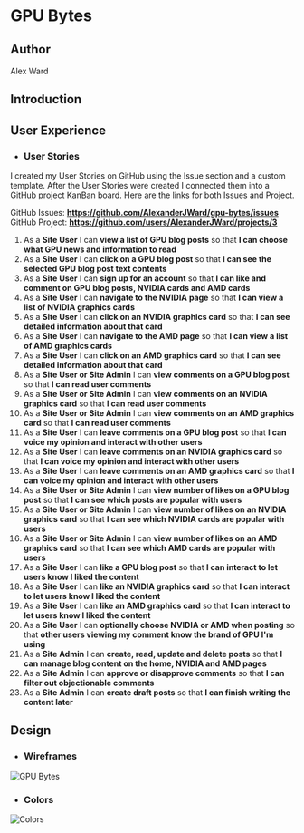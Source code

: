 # GPU Bytes

## Author
Alex Ward

## Introduction

## User Experience

* ### User Stories
I created my User Stories on GitHub using the Issue section and a custom template. After the User Stories were created I connected them into a GitHub project KanBan board. Here are the links for both Issues and Project.

GitHub Issues: __https://github.com/AlexanderJWard/gpu-bytes/issues__ \
GitHub Project: __https://github.com/users/AlexanderJWard/projects/3__

1. As a **Site User** I can **view a list of GPU blog posts** so that **I can choose what GPU news and information to read**
2. As a **Site User** I can **click on a GPU blog post** so that **I can see the selected GPU blog post text contents**
3. As a **Site User** I can **sign up for an account** so that **I can like and comment on GPU blog posts, NVIDIA cards and AMD cards**
4. As a **Site User** I can **navigate to the NVIDIA page** so that **I can view a list of NVIDIA graphics cards**
5. As a **Site User** I can **click on an NVIDIA graphics card** so that **I can see detailed information about that card**
6. As a **Site User** I can **navigate to the AMD page** so that **I can view a list of AMD graphics cards**
7. As a **Site User** I can **click on an AMD graphics card** so that **I can see detailed information about that card**
8. As a **Site User or Site Admin** I can **view comments on a GPU blog post** so that **I can read user comments**
9. As a **Site User or Site Admin** I can **view comments on an NVIDIA graphics card** so that **I can read user comments**
10. As a **Site User or Site Admin** I can **view comments on an AMD graphics card** so that **I can read user comments**
11. As a **Site User** I can **leave comments on a GPU blog post** so that **I can voice my opinion and interact with other users**
12. As a **Site User** I can **leave comments on an NVIDIA graphics card** so that **I can voice my opinion and interact with other users**
13. As a **Site User** I can **leave comments on an AMD graphics card** so that **I can voice my opinion and interact with other users**
14. As a **Site User or Site Admin** I can **view number of likes on a GPU blog post** so that **I can see which posts are popular with users**
15. As a **Site User or Site Admin** I can **view number of likes on an NVIDIA graphics card** so that **I can see which NVIDIA cards are popular with users**
16. As a **Site User or Site Admin** I can **view number of likes on an AMD graphics card** so that **I can see which AMD cards are popular with users**
17. As a **Site User** I can **like a GPU blog post** so that **I can interact to let users know I liked the content**
18. As a **Site User** I can **like an NVIDIA graphics card** so that **I can interact to let users know I liked the content**
19. As a **Site User** I can **like an AMD graphics card** so that **I can interact to let users know I liked the content**
20. As a **Site User** I can **optionally choose NVIDIA or AMD when posting** so that **other users viewing my comment know the brand of GPU I'm using**
21. As a **Site Admin** I can **create, read, update and delete posts** so that **I can manage blog content on the home, NVIDIA and AMD pages**
22. As a **Site Admin** I can **approve or disapprove comments** so that **I can filter out objectionable comments**
23. As a **Site Admin** I can **create draft posts** so that **I can finish writing the content later**

## Design

* ### Wireframes
![GPU Bytes](https://user-images.githubusercontent.com/102811792/207378032-64592473-f19a-41ca-a864-ac54cb5e1818.png)

* ### Colors
![Colors](https://user-images.githubusercontent.com/102811792/207381246-07f2d0ae-68bd-47bd-9667-a55d109cbedf.png)



